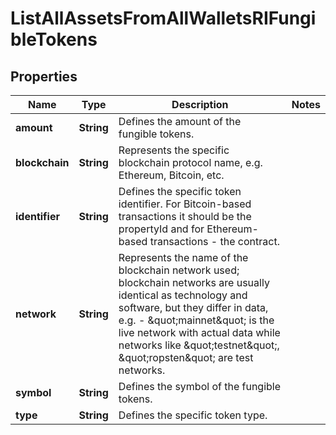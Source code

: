 

# ListAllAssetsFromAllWalletsRIFungibleTokens


## Properties

| Name | Type | Description | Notes |
|------------ | ------------- | ------------- | -------------|
|**amount** | **String** | Defines the amount of the fungible tokens. |  |
|**blockchain** | **String** | Represents the specific blockchain protocol name, e.g. Ethereum, Bitcoin, etc. |  |
|**identifier** | **String** | Defines the specific token identifier. For Bitcoin-based transactions it should be the propertyId and for Ethereum-based transactions - the contract. |  |
|**network** | **String** | Represents the name of the blockchain network used; blockchain networks are usually identical as technology and software, but they differ in data, e.g. - \&quot;mainnet\&quot; is the live network with actual data while networks like \&quot;testnet\&quot;, \&quot;ropsten\&quot; are test networks. |  |
|**symbol** | **String** | Defines the symbol of the fungible tokens. |  |
|**type** | **String** | Defines the specific token type. |  |




